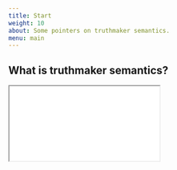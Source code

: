 ```yaml
---
title: Start
weight: 10
about: Some pointers on truthmaker semantics.
menu: main
---
```


## What is truthmaker semantics?

<div class="embed-responsive embed-responsive-4by3">
    <iframe class="embed-responsive-item" src="//www.youtube.com/embed/wsE5iIsJKa4"></iframe>
</div>
